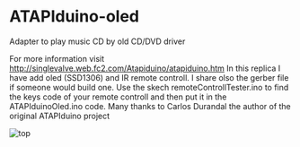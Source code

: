 # ATAPIduino-oled
Adapter to play music CD by old CD/DVD driver

For more information visit http://singlevalve.web.fc2.com/Atapiduino/atapiduino.htm
In this replica I have add oled (SSD1306) and IR remote controll.
I share olso the gerber file if someone would build one.
Use the skech remoteControllTester.ino to find the keys code of your remote controll and then put it in the ATAPIduinoOled.ino code.
Many thanks to Carlos Durandal the author of the original ATAPIduino project


![top](https://github.com/user-attachments/assets/f41935bc-7b62-4221-9324-0c2e4b8445ec)
